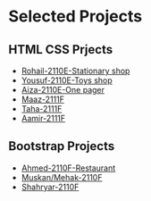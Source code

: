 # Selected Projects

## HTML CSS Prjects
* [Rohail-2110E-Stationary shop](https://rohailkumar.github.io/Online-Stationary/)
* [Yousuf-2110E-Toys shop](https://yousufjadgal.github.io/Kids-Market/)
* [Aiza-2110E-One pager](https://aiza5malik.github.io/onepager/)
* [Maaz-2111F]()
* [Taha-2111F]()
* [Aamir-2111F]()

## Bootstrap Projects

* [Ahmed-2110F-Restaurant]()
* [Muskan/Mehak-2110F]()
* [Shahryar-2110F]()

